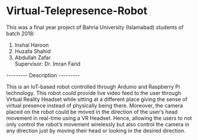 # Virtual-Telepresence-Robot

This was a final year project of Bahria University (Islamabad) students of batch 2018: <br>
1) Inshal Haroon  <br>
2) Huzafa Shahid   <br>
3) Abdullah Zafar   <br>
Supervisor: Dr. Imran Farid    <br>

--------- Description ---------

This is an IoT-based robot controlled through Arduino and Raspberry Pi technology. This robot could provide live video feed to the user through Virtual Reality Headset while sitting at a different place giving the sense of virtual presence instead of physically being there. Moreover, the camera placed on the robot could be moved in the direction of the user’s head movement in real-time using a VR Headset. Hence, allowing the users to not only control the robot’s movement wirelessly but also control the camera in any direction just by moving their head or looking in the desired direction.   <br>

